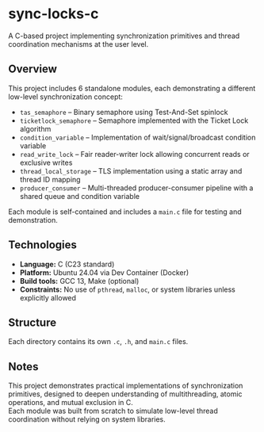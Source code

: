 # sync-locks-c

A C-based project implementing synchronization primitives and thread coordination mechanisms at the user level.

## Overview

This project includes 6 standalone modules, each demonstrating a different low-level synchronization concept:

- `tas_semaphore` – Binary semaphore using Test-And-Set spinlock  
- `ticketlock_semaphore` – Semaphore implemented with the Ticket Lock algorithm  
- `condition_variable` – Implementation of wait/signal/broadcast condition variable  
- `read_write_lock` – Fair reader-writer lock allowing concurrent reads or exclusive writes  
- `thread_local_storage` – TLS implementation using a static array and thread ID mapping  
- `producer_consumer` – Multi-threaded producer-consumer pipeline with a shared queue and condition variable  

Each module is self-contained and includes a `main.c` file for testing and demonstration.

## Technologies

- **Language:** C (C23 standard)  
- **Platform:** Ubuntu 24.04 via Dev Container (Docker)  
- **Build tools:** GCC 13, Make (optional)  
- **Constraints:** No use of `pthread`, `malloc`, or system libraries unless explicitly allowed

## Structure

Each directory contains its own `.c`, `.h`, and `main.c` files.

## Notes

This project demonstrates practical implementations of synchronization primitives, designed to deepen understanding of multithreading, atomic operations, and mutual exclusion in C.  
Each module was built from scratch to simulate low-level thread coordination without relying on system libraries.


